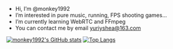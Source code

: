 + Hi, I’m @monkey1992
+ I’m interested in pure music, running, FPS shooting games...
+ I’m currently learning WebRTC and FFmpeg
+ You can contact me by email yuriyshea@163.com

[![monkey1992's GitHub stats](https://github-readme-stats.vercel.app/api?username=monkey1992)](https://github.com/anuraghazra/github-readme-stats)
[![Top Langs](https://github-readme-stats.vercel.app/api/top-langs/?username=monkey1992)](https://github.com/anuraghazra/github-readme-stats)
<!---
monkey1992/monkey1992 is a ✨ special ✨ repository because its `README.md` (this file) appears on your GitHub profile.
You can click the Preview link to take a look at your changes.
--->
